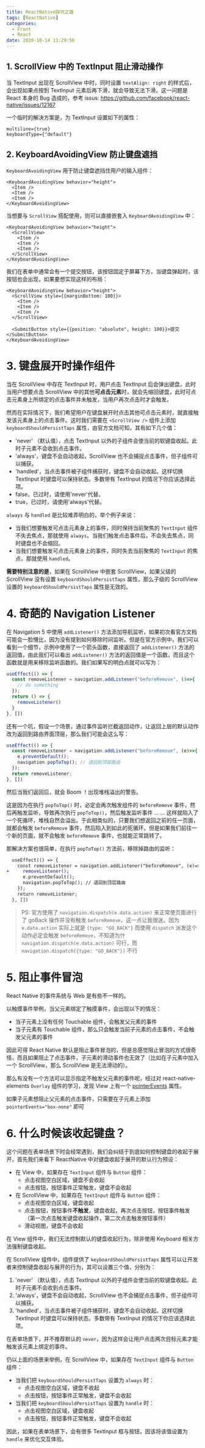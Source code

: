 ```yaml
---
title: ReactNative踩坑之路
tags: [ReactNative]
categories:
  - Front
  - React
date: 2020-10-14 11:29:56
---
```


## 1. ScrollView 中的 TextInput 阻止滑动操作

当 TextInput 出现在 ScrollView 中时，同时设置 `textAlign: right` 的样式后，会出现如果点按到 TextInput 元素后再下滑，就会导致无法下滑。这一问题是 React 本身的 Bug 造成的，参考 issus: https://github.com/facebook/react-native/issues/12167

一个临时的解决方案是，为 TextInput 设置如下的属性：

```
multiline={true}
keyboardType={"default"}
```

## 2. KeyboardAvoidingView 防止键盘遮挡

`KeyboardAvoidingView` 用于防止键盘遮挡住用户的输入组件：

```tsx
<KeyboardAvoidingView behavior="height">
  <Item />
  <Item />
  <Item />
</KeyboardAvoidingView>
```

当想要与 `ScrollView` 搭配使用，则可以直接嵌套入 `KeyboardAvoidingView` 中：

```tsx
<KeyboardAvoidingView behavior="height">
  <ScrollView>
    <Item />
    <Item />
    <Item />
  </ScrollView>
</KeyboardAvoidingView>
```

我们在表单中通常会有一个提交按钮，该按钮固定于屏幕下方，当键盘弹起时，该按钮也会出现，如果要想实现这样的布局：

```tsx
<KeyboardAvoidingView behavior="height">
  <ScrollView style={{marginBottom: 100}}>
    <Item />
    <Item />
    <Item />
  </ScrollView>

  <SubmitButton style={{position: "absolute", height: 100}}>提交</SubmitButton>
</KeyboardAvoidingView>
```

# 3. 键盘展开时操作组件

当在 ScrollView 中存在 TextInput 时，用户点击 TextInput 后会弹出键盘，此时当用户想要点击 ScrollView 中的其他**可点击元素**时，就会先缩回键盘，此时可点击元素身上所绑定的点击事件并未触发，当用户再次点击时才会触发。

然而在实际情况下，我们希望用户在键盘展开时点击其他可点击元素时，就直接触发该元素身上的点击事件。这时我们需要在 `<ScrollView />` 组件上添加 `keyboardShouldPersistTaps` 属性，由官方文档可知，其有如下几个值：

- 'never' （默认值），点击 TextInput 以外的子组件会使当前的软键盘收起。此时子元素不会收到点击事件。
- 'always'，键盘不会自动收起，ScrollView 也不会捕捉点击事件，但子组件可以捕获。
- 'handled'，当点击事件被子组件捕获时，键盘不会自动收起。这样切换 TextInput 时键盘可以保持状态。多数带有 TextInput 的情况下你应该选择此项。
- false，已过时，请使用'never'代替。
- true，已过时，请使用'always'代替。

`always` 与 `handled` 是比较难弄明白的，举个例子来说：

- 当我们想要触发可点击元素身上的事件，同时保持当前聚焦的 `TextInput` 组件不失去焦点，那就使用 `always`。当我们触发点击事件后，不会失去焦点，同时键盘也不会缩回。
- 当我们想要触发可点击元素身上的事件，同时失去当前聚焦的 `TextInput` 的焦点，那就使用 `handled`。

**需要特别注意的是**，如果在 ScrollView 中嵌套 ScrollView，如果父级的 ScrollView 没有设置 `keyboardShouldPersistTaps` 属性，那么子级的 ScrollView 设置的 `keyboardShouldPersistTaps` 属性是无效的。

# 4. 奇葩的 Navigation Listener

在 Navigation 5 中使用 `addListener()` 方法添加导航监听，如果初次看官方文档可能会一脸懵比，因为没有提到如何移除时间监听。但是在官方示例中，我们可以看到一个细节，示例中使用了一个箭头函数，直接返回了 `addListener()` 方法的返回值，由此我们可以看出 `addListener()` 方法的返回值是一个函数，而且这个函数就是用来移除监听函数的。我们如果写的明白点就可以写为：

```js
useEffect(() => {
  const removeListener = navigation.addListener("beforeRemove", ()=>{
    // do something
  });
  return () => { 
    removeListener()
  }
}, [])
```

还有一个坑，假设一个场景，通过事件监听拦截返回动作，让返回上层的默认动作改为返回到路由界面顶层，那么我们可能会这么写：

```js
useEffect(() => {
  const removeListener = navigation.addListener("beforeRemove", (e)=>{
    e.preventDefault();
    navigation.popToTop(); // 退回到顶层路由
  });
  return removeListener;
}, [])
```

然后当我们返回后，就会 Boom ！出现堆栈溢出的警告。

这是因为在执行 `popToTop()` 时，必定会再次触发组件的 `beforeRemove` 事件，然后再触发监听，导致再次执行 `popToTop()`，然后触发监听事件 ... ... 这样就陷入了一个死循环，堆栈自然会溢出。于此相类似的，只要我们想返回之前的任一页面，就都会触发 `beforeRemove` 事件，然后陷入到如此的死循环。但是如果我们前往一个新的页面，就不会触发 `beforeRemove` 事件，也就能正常跳转了。

那解决方案也很简单，在执行 `popToTop()` 方法前，移除掉路由的监听：

```diff
  useEffect(() => {
    const removeListener = navigation.addListener("beforeRemove", (e)=>{
+     removeListener();
      e.preventDefault();
      navigation.popToTop(); // 退回到顶层路由
    });
    return removeListener;
  }, [])
```

> PS: 官方使用了 `navigation.dispatch(e.data.action)` 来正常使页面进行了 goBack 操作并没有触发 `beforeRemove`，这一点让我很迷。因为 `e.data.action` 实际上就是 `{type: "GO_BACK"}` 而使用 `dispatch` 派发这个动作必定会触发 `beforeRemove`，不知道为什 `navigation.dispatch(e.data.action)` 可行，而 `navigation.dispatch({type: "GO_BACK"})` 不行

# 5. 阻止事件冒泡


React Native 的事件系统与 Web 是有些不一样的。

以触摸事件举例，当父元素绑定了触摸事件，会出现以下的情况：

- 当子元素上没有任何 Touchable 组件，会触发父元素的事件
- 当子元素有 Touchable 组件，那么只会触发当前子元素的点击事件，不会触发父元素的事件

因此可得 React Native 默认是阻止事件冒泡的，但是总感觉阻止冒泡的方式很奇怪，而且如果阻止了点击事件，子元素的滑动事件也无效了（比如在子元素中加入一个 ScrollView，那么 ScrollView 是无法滑动的）。

那么有没有一个方法可以显示指定不触发父元素的事件呢，经过对 react-native-elements `Overlay` 组件的学习，发现 View 上有一个 [pointerEvents](https://reactnative.cn/docs/view#pointerevents) 属性。

如果子元素想阻止父元素的点击事件，只需要在子元素上添加 `pointerEvents="box-none"` 即可

# 6. 什么时候该收起键盘？

这个问题在表单场景下时会经常遇到，我们会纠结于到底如何控制键盘的收起于展开，首先我们来看下 ReactNative 中对键盘收起于展开的默认行为预设：

- 在 View 中，如果存在 `TextInput` 组件与 `Button` 组件：
  - 点击视图空白区域，键盘不会收起
  - 点击按钮，按钮事件正常触发，键盘不会收起
- 在 ScrollView 中，如果存在 `TextInput` 组件与 `Button` 组件：
  - 点击视图空白区域，键盘收起
  - 点击按钮，按钮事件**不触发**，键盘收起，再次点击按钮，按钮事件触发（第一次点击触发键盘收起操作，第二次点击触发按钮事件）
  - 滑动视图，键盘不会收起

在 View 组件中，我们无法控制默认的键盘收起行为，除非使用 Keyboard 相关方法强制键盘收起。

在 ScrollView 组件中，组件提供了 `keyboardShouldPersistTaps` 属性可以让开发者来控制键盘收起与展开的行为，其可以设置三个值，分别为：

1. 'never' （默认值），点击 TextInput 以外的子组件会使当前的软键盘收起。此时子元素不会收到点击事件。
2. 'always'，键盘不会自动收起，ScrollView 也不会捕捉点击事件，但子组件可以捕获。
3. 'handled'，当点击事件被子组件捕获时，键盘不会自动收起。这样切换 TextInput 时键盘可以保持状态。多数带有 TextInput 的情况下你应该选择此项。

在表单场景下，并不推荐默认的 `never`，因为这样会让用户点击两次目标元素才能触发该元素上绑定的事件。

仍以上面的场景来举例，在 ScrollView 中，如果存在 `TextInput` 组件与 `Button` 组件：

- 当我们把 `keyboardShouldPersistTaps` 设置为 `always` 时：
  - 点击视图空白区域，键盘不收起
  - 点击按钮，按钮事件正常触发，键盘不会收起
- 当我们把 `keyboardShouldPersistTaps` 设置为 `handle` 时：
  - 点击视图空白区域，键盘收起
  - 点击按钮，按钮事件正常触发，键盘不会收起

因此，如果在表单场景下，会有很多 TextInput 框与按钮，因该将该值设置为 `handle` 来优化交互体验。
